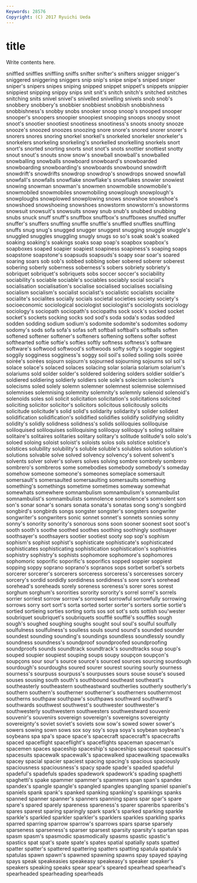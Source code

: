 ```yaml
---
Keywords: 28576 
Copyright: (C) 2017 Ryuichi Ueda
---
```


# title

Write contents here.

sniffled sniffles sniffling sniffs snifter snifter's snifters snigger snigger's sniggered
sniggering sniggers snip snip's snipe snipe's sniped sniper sniper's snipers
snipes sniping snipped snippet snippet's snippets snippier snippiest snipping snippy
snips snit snit's snitch snitch's snitched snitches snitching snits snivel
snivel's snivelled snivelling snivels snob snob's snobbery snobbery's snobbier snobbiest
snobbish snobbishness snobbishness's snobby snobs snooker snoop snoop's snooped snooper
snooper's snoopers snoopier snoopiest snooping snoops snoopy snoot snoot's snootier
snootiest snootiness snootiness's snoots snooty snooze snooze's snoozed snoozes snoozing
snore snore's snored snorer snorer's snorers snores snoring snorkel snorkel's
snorkeled snorkeler snorkeler's snorkelers snorkeling snorkeling's snorkelled snorkelling snorkels snort
snort's snorted snorting snorts snot snot's snots snottier snottiest snotty
snout snout's snouts snow snow's snowball snowball's snowballed snowballing snowballs
snowboard snowboard's snowboarded snowboarding snowboarding's snowboards snowbound snowdrift snowdrift's snowdrifts
snowdrop snowdrop's snowdrops snowed snowfall snowfall's snowfalls snowflake snowflake's snowflakes
snowier snowiest snowing snowman snowman's snowmen snowmobile snowmobile's snowmobiled snowmobiles
snowmobiling snowplough snowplough's snowploughs snowplowed snowplowing snows snowshoe snowshoe's snowshoed
snowshoeing snowshoes snowstorm snowstorm's snowstorms snowsuit snowsuit's snowsuits snowy snub
snub's snubbed snubbing snubs snuck snuff snuff's snuffbox snuffbox's snuffboxes
snuffed snuffer snuffer's snuffers snuffing snuffle snuffle's snuffled snuffles snuffling
snuffs snug snug's snugged snugger snuggest snugging snuggle snuggle's snuggled
snuggles snuggling snugly snugs so so's soak soak's soaked soaking
soaking's soakings soaks soap soap's soapbox soapbox's soapboxes soaped soapier
soapiest soapiness soapiness's soaping soaps soapstone soapstone's soapsuds soapsuds's soapy
soar soar's soared soaring soars sob sob's sobbed sobbing sober
sobered soberer soberest sobering soberly soberness soberness's sobers sobriety sobriety's
sobriquet sobriquet's sobriquets sobs soccer soccer's sociability sociability's sociable sociable's
sociables sociably social social's socialisation socialisation's socialise socialised socialises socialising
socialism socialism's socialist socialist's socialistic socialists socialite socialite's socialites socially
socials societal societies society society's socioeconomic sociological sociologist sociologist's sociologists
sociology sociology's sociopath sociopath's sociopaths sock sock's socked socket socket's
sockets socking socks sod sod's soda soda's sodas sodded sodden
sodding sodium sodium's sodomite sodomite's sodomites sodomy sodomy's sods sofa
sofa's sofas soft softball softball's softballs soften softened softener softener's
softeners softening softens softer softest softhearted softie softie's softies softly
softness softness's software software's softwood softwood's softwoods softy softy's soggier
soggiest soggily sogginess sogginess's soggy soil soil's soiled soiling soils
soirée soirée's soirées sojourn sojourn's sojourned sojourning sojourns sol sol's
solace solace's solaced solaces solacing solar solaria solarium solarium's solariums
sold solder solder's soldered soldering solders soldier soldier's soldiered soldiering
soldierly soldiers sole sole's solecism solecism's solecisms soled solely solemn
solemner solemnest solemnise solemnised solemnises solemnising solemnity solemnity's solemnly solenoid
solenoid's solenoids soles soli solicit solicitation solicitation's solicitations solicited soliciting
solicitor solicitor's solicitors solicitous solicitously solicits solicitude solicitude's solid solid's
solidarity solidarity's solider solidest solidification solidification's solidified solidifies solidify solidifying
solidity solidity's solidly solidness solidness's solids soliloquies soliloquise soliloquised soliloquises
soliloquising soliloquy soliloquy's soling solitaire solitaire's solitaires solitaries solitary solitary's
solitude solitude's solo solo's soloed soloing soloist soloist's soloists solos
sols solstice solstice's solstices solubility solubility's soluble soluble's solubles solution
solution's solutions solvable solve solved solvency solvency's solvent solvent's solvents
solver solver's solvers solves solving sombre sombrely sombrero sombrero's sombreros
some somebodies somebody somebody's someday somehow someone someone's someones someplace
somersault somersault's somersaulted somersaulting somersaults something something's somethings sometime sometimes
someway somewhat somewhats somewhere somnambulism somnambulism's somnambulist somnambulist's somnambulists somnolence
somnolence's somnolent son son's sonar sonar's sonars sonata sonata's sonatas
song song's songbird songbird's songbirds songs songster songster's songsters songwriter
songwriter's songwriters sonic sonnet sonnet's sonnets sonnies sonny sonny's sonority
sonority's sonorous sons soon sooner soonest soot soot's sooth sooth's
soothe soothed soothes soothing soothingly soothsayer soothsayer's soothsayers sootier sootiest
sooty sop sop's sophism sophism's sophist sophist's sophisticate sophisticate's sophisticated
sophisticates sophisticating sophistication sophistication's sophistries sophistry sophistry's sophists sophomore sophomore's
sophomores sophomoric soporific soporific's soporifics sopped soppier soppiest sopping soppy
soprano soprano's sopranos sops sorbet sorbet's sorbets sorcerer sorcerer's sorcerers
sorceress sorceress's sorceresses sorcery sorcery's sordid sordidly sordidness sordidness's sore
sore's sorehead sorehead's soreheads sorely soreness soreness's sorer sores sorest
sorghum sorghum's sororities sorority sorority's sorrel sorrel's sorrels sorrier sorriest
sorrow sorrow's sorrowed sorrowful sorrowfully sorrowing sorrows sorry sort sort's
sorta sorted sorter sorter's sorters sortie sortie's sortied sortieing sorties
sorting sorts sos sot sot's sots sottish sou'wester soubriquet soubriquet's
soubriquets soufflé soufflé's soufflés sough sough's soughed soughing soughs sought
soul soul's soulful soulfully soulfulness soulfulness's soulless souls sound sound's
sounded sounder soundest sounding sounding's soundings soundless soundlessly soundly soundness
soundness's soundproof soundproofed soundproofing soundproofs sounds soundtrack soundtrack's soundtracks soup
soup's souped soupier soupiest souping soups soupy soupçon soupçon's soupçons
sour sour's source source's sourced sources sourcing sourdough sourdough's sourdoughs
soured sourer sourest souring sourly sourness sourness's sourpuss sourpuss's sourpusses
sours souse souse's soused souses sousing south south's southbound southeast
southeast's southeasterly southeastern southeastward southerlies southerly southerly's southern southern's southerner
southerner's southerners southernmost southerns southpaw southpaw's southpaws southward southward's southwards
southwest southwest's southwester southwester's southwesterly southwestern southwesters southwestward souvenir souvenir's
souvenirs sovereign sovereign's sovereigns sovereignty sovereignty's soviet soviet's soviets sow
sow's sowed sower sower's sowers sowing sown sows sox soy
soy's soya soya's soybean soybean's soybeans spa spa's space space's
spacecraft spacecraft's spacecrafts spaced spaceflight spaceflight's spaceflights spaceman spaceman's spacemen
spaces spaceship spaceship's spaceships spacesuit spacesuit's spacesuits spacewalk spacewalk's spacewalked
spacewalking spacewalks spacey spacial spacier spaciest spacing spacing's spacious spaciously
spaciousness spaciousness's spacy spade spade's spaded spadeful spadeful's spadefuls spades
spadework spadework's spading spaghetti spaghetti's spake spammer spammer's spammers span
span's spandex spandex's spangle spangle's spangled spangles spangling spaniel spaniel's
spaniels spank spank's spanked spanking spanking's spankings spanks spanned spanner
spanner's spanners spanning spans spar spar's spare spare's spared sparely
spareness spareness's sparer spareribs spareribs's spares sparest sparing sparingly spark
spark's sparked sparking sparkle sparkle's sparkled sparkler sparkler's sparklers sparkles
sparkling sparks sparred sparring sparrow sparrow's sparrows spars sparse sparsely
sparseness sparseness's sparser sparsest sparsity sparsity's spartan spas spasm spasm's
spasmodic spasmodically spasms spastic spastic's spastics spat spat's spate spate's
spates spatial spatially spats spatted spatter spatter's spattered spattering spatters
spatting spatula spatula's spatulas spawn spawn's spawned spawning spawns spay
spayed spaying spays speak speakeasies speakeasy speakeasy's speaker speaker's speakers
speaking speaks spear spear's speared spearhead spearhead's spearheaded spearheading spearheads
